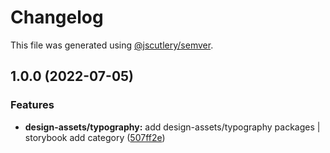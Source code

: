 # Changelog

This file was generated using [@jscutlery/semver](https://github.com/jscutlery/semver).

## 1.0.0 (2022-07-05)


### Features

* **design-assets/typography:** add design-assets/typography packages | storybook add category ([507ff2e](https://gitlab.migoinc.com/migotv/paintbox/commit/507ff2ed5dd1c3005b5262f5f6e6717347478229))

